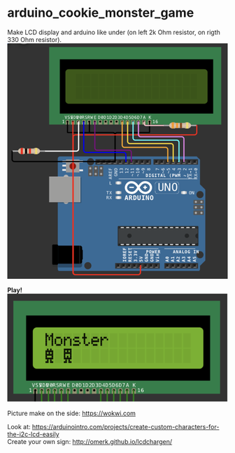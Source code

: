 # arduino_cookie_monster_game

Make LCD display and arduino like under (on left 2k Ohm resistor, on rigth 330 Ohm resistor).
![alt text](https://github.com/KrasodomskaAnna/arduino_cookie_monster_game/blob/main/uklad.png?raw=true)


<b>Play!</b><br>
![alt text](https://github.com/KrasodomskaAnna/arduino_cookie_monster_game/blob/main/game.png?raw=true)

Picture make on the side: https://wokwi.com

Look at: https://arduinointro.com/projects/create-custom-characters-for-the-i2c-lcd-easily <br>
Create your own sign: http://omerk.github.io/lcdchargen/
